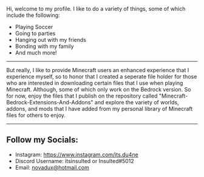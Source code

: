 Hi, welcome to my profile. I like to do a variety of things, some of which include the following:
- Playing Soccer
- Going to parties
- Hanging out with my friends
- Bonding with my family
- And much more!
----------------------------------------------------------------------------------------------------------------------------------------
But really, I like to provide Minecraft users an enhanced experience that I experience myself, so to honor that I created a seperate file holder for those who are interested in downloading certain files that I use when playing Minecraft. Although, some of which only work on the Bedrock version. So for now, enjoy the files that I publish on the repository called "Minecraft-Bedrock-Extensions-And-Addons" and explore the variety of worlds, addons, and mods that I have added from my personal library of Minecraft files for others to enjoy.

----------------------------------------------------------------------------------------------------------------------------------------
Follow my Socials:
-
- Instagram:
https://www.instagram.com/its.du4ne
- Discord
Username: itsinsulted or Insulted#5012
- Email:
novadux@hotmail.com

<!---
Insulted5012/Insulted5012 is a ✨ special ✨ repository because its `README.md` (this file) appears on your GitHub profile.
You can click the Preview link to take a look at your changes.
--->
